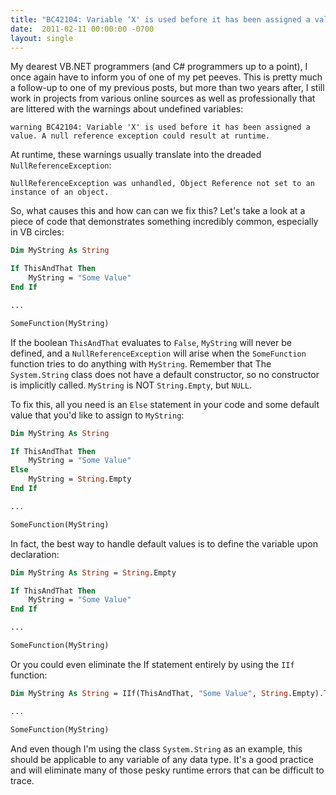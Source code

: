 ```yaml
---
title: "BC42104: Variable ‘X' is used before it has been assigned a value."
date:  2011-02-11 00:00:00 -0700
layout: single
---
```


My dearest VB.NET programmers (and C# programmers up to a point), I once again have to inform you of one of my pet peeves. This is pretty much a follow-up to one of my previous posts, but more than two years after, I still work in projects from various online sources as well as professionally that are littered with the warnings about undefined variables:

<!--more-->

```text
warning BC42104: Variable 'X' is used before it has been assigned a value. A null reference exception could result at runtime.
```

At runtime, these warnings usually translate into the dreaded `NullReferenceException`:

```text
NullReferenceException was unhandled, Object Reference not set to an instance of an object.
```

So, what causes this and how can can we fix this? Let's take a look at a piece of code that demonstrates something incredibly common, especially in VB circles:

```vb
Dim MyString As String

If ThisAndThat Then
    MyString = "Some Value"
End If

...

SomeFunction(MyString)
```

If the boolean `ThisAndThat` evaluates to `False`, `MyString` will never be defined, and a `NullReferenceException` will arise when the `SomeFunction` function tries to do anything with `MyString`. Remember that The `System.String` class does not have a default constructor, so no constructor is implicitly called. `MyString` is NOT `String.Empty`, but `NULL`.

To fix this, all you need is an `Else` statement in your code and some default value that you'd like to assign to `MyString`:

```vb
Dim MyString As String

If ThisAndThat Then
    MyString = "Some Value"
Else
    MyString = String.Empty
End If

...

SomeFunction(MyString)
```

In fact, the best way to handle default values is to define the variable upon declaration:

```vb
Dim MyString As String = String.Empty

If ThisAndThat Then
    MyString = "Some Value"
End If

...

SomeFunction(MyString)
```

Or you could even eliminate the If statement entirely by using the `IIf` function:

```vb
Dim MyString As String = IIf(ThisAndThat, "Some Value", String.Empty).ToString()

...

SomeFunction(MyString)
```

And even though I'm using the class `System.String` as an example, this should be applicable to any variable of any data type. It's a good practice and will eliminate many of those pesky runtime errors that can be difficult to trace.
